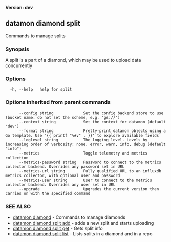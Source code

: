 **Version: dev**

## datamon diamond split

Commands to manage splits

### Synopsis

A split is a part of a diamond, which may be used to upload data concurrently

### Options

```
  -h, --help   help for split
```

### Options inherited from parent commands

```
      --config string             Set the config backend store to use (bucket name: do not set the scheme, e.g. 'gs://')
      --context string            Set the context for datamon (default "dev")
      --format string             Pretty-print datamon objects using a Go template. Use '{{ printf "%#v" . }}' to explore available fields
      --loglevel string           The logging level. Levels by increasing order of verbosity: none, error, warn, info, debug (default "info")
      --metrics                   Toggle telemetry and metrics collection
      --metrics-password string   Password to connect to the metrics collector backend. Overrides any password set in URL
      --metrics-url string        Fully qualified URL to an influxdb metrics collector, with optional user and password
      --metrics-user string       User to connect to the metrics collector backend. Overrides any user set in URL
      --upgrade                   Upgrades the current version then carries on with the specified command
```

### SEE ALSO

* [datamon diamond](datamon_diamond.md)	 - Commands to manage diamonds
* [datamon diamond split add](datamon_diamond_split_add.md)	 - adds a new split and starts uploading
* [datamon diamond split get](datamon_diamond_split_get.md)	 - Gets split info
* [datamon diamond split list](datamon_diamond_split_list.md)	 - Lists splits in a diamond and in a repo

